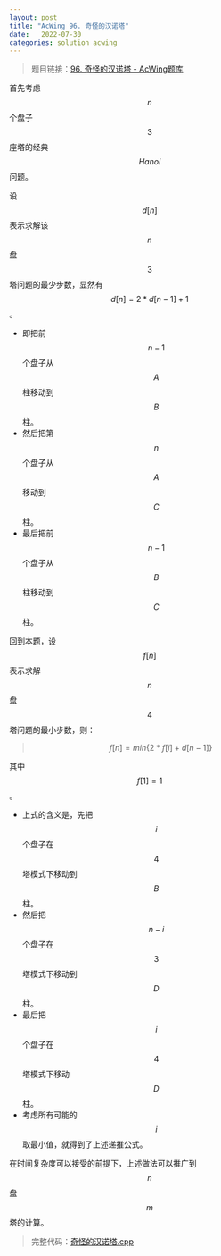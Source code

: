 ```yaml
---
layout: post
title: "AcWing 96. 奇怪的汉诺塔"
date:   2022-07-30
categories: solution acwing
---
```


> 题目链接：<a href="https://www.acwing.com/problem/content/98/" target="_blank">96. 奇怪的汉诺塔 - AcWing题库</a>

首先考虑 $$n$$ 个盘子 $$3$$ 座塔的经典 $$Hanoi$$ 问题。

设 $$d[n]$$ 表示求解该 $$n$$ 盘 $$3$$ 塔问题的最少步数，显然有 $$d[n]=2*d[n-1]+1$$。

* 即把前 $$n-1$$ 个盘子从 $$A$$ 柱移动到 $$B$$ 柱。
* 然后把第 $$n$$ 个盘子从 $$A$$ 移动到 $$C$$ 柱。
* 最后把前 $$n-1$$ 个盘子从 $$B$$ 柱移动到 $$C$$ 柱。

回到本题，设 $$f[n]$$ 表示求解 $$n$$ 盘 $$4$$ 塔问题的最小步数，则：
> $$f[n]=min\{2*f[i]+d[n-1]\}$$

其中 $$f[1]=1$$。

* 上式的含义是，先把 $$i$$ 个盘子在 $$4$$ 塔模式下移动到 $$B$$ 柱。
* 然后把 $$n-i$$ 个盘子在 $$3$$ 塔模式下移动到 $$D$$ 柱。
* 最后把 $$i$$ 个盘子在 $$4$$ 塔模式下移动 $$D$$ 柱。
* 考虑所有可能的 $$i$$ 取最小值，就得到了上述递推公式。

在时间复杂度可以接受的前提下，上述做法可以推广到 $$n$$ 盘 $$m$$ 塔的计算。

> 完整代码：<a href="https://gitee.com/lyccrius/oi/blob/master/www.acwing.com/problem/content/98/奇怪的汉诺塔.cpp" target="_blank">奇怪的汉诺塔.cpp</a>